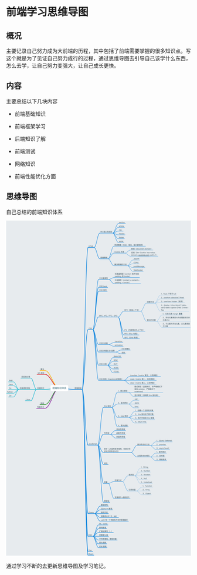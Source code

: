# 前端学习思维导图

## 概况

主要记录自己努力成为大前端的历程，其中包括了前端需要掌握的很多知识点。写这个就是为了见证自己努力成行的过程，通过思维导图去引导自己该学什么东西，怎么去学，让自己努力变强大，让自己成长更快。

## 内容

主要总结以下几块内容

- 前端基础知识

- 前端框架学习

- 后端知识了解

- 前端测试

- 网络知识

- 前端性能优化方面

## 思维导图

自己总结的前端知识体系

![前端知识体系](images/前端知识体系.png)

通过学习不断的去更新思维导图及学习笔记。